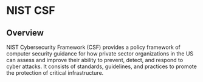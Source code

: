 # NIST CSF

## Overview

NIST Cybersecurity Framework (CSF) provides a policy framework of computer security guidance for how private sector organizations in the US can assess and improve their ability to prevent, detect, and respond to cyber attacks. It consists of standards, guidelines, and practices to promote the protection of critical infrastructure.